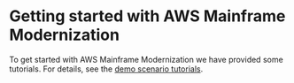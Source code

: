 # Getting started with AWS Mainframe Modernization<a name="getting-started"></a>

To get started with AWS Mainframe Modernization we have provided some tutorials\. For details, see the [demo scenario tutorials](https://d1vi4vxke6c2hu.cloudfront.net/tutorial/index.html)\.